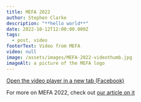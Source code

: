 ```yaml
---
title: MEFA 2022
author: Stephen Clarke
description: "**hello world**"
date: 2022-10-12T12:00:00.000Z
tags:
  - post, video
footerText: Video from MEFA
video: null
image: /assets/images/MEFA-2022-videothumb.jpg
imageAlt: a picture of the MEFA logo
---
```

<a href="https://fb.watch/g5LKywr7-x/" target="_blank">Open the video player in a new tab (Facebook)</a>

For more on MEFA 2022, check out <a href="/posts/2022-10-12-MEFA-2022.html">our article on it</a>